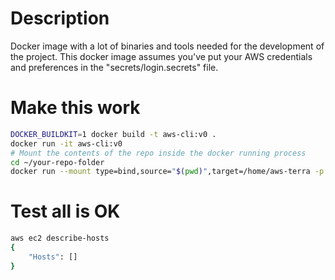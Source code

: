 # Description

Docker image with a lot of binaries and tools needed for the development of the project.
This docker image assumes you've put your AWS credentials and preferences in the "secrets/login.secrets" file.


# Make this work

```bash
DOCKER_BUILDKIT=1 docker build -t aws-cli:v0 .
docker run -it aws-cli:v0
# Mount the contents of the repo inside the docker running process
cd ~/your-repo-folder
docker run --mount type=bind,source="$(pwd)",target=/home/aws-terra -p 8080:8080 --name aws-docker-bins --rm -it aws-cli:v0
```

# Test all is OK
```bash
aws ec2 describe-hosts
{
    "Hosts": []
}
```